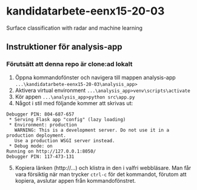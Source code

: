 # kandidatarbete-eenx15-20-03
Surface classification with radar and machine learning

## Instruktioner för analysis-app
### Förutsätt att denna repo är clone:ad lokalt
1. Öppna kommandofönster och navigera till mappen analysis-app
`...\kandidatarbete-eenx15-20-03\analysis_app>`
2. Aktivera virtual environment
`...\analysis_app>venv\scripts\activate`
3. Kör appen
`...\analysis_app>python src\app.py`
4. Något i stil med följande kommer att skrivas ut:
```Running on http://127.0.0.1:8050/
Debugger PIN: 804-687-657
 * Serving Flask app "config" (lazy loading)
 * Environment: production
   WARNING: This is a development server. Do not use it in a production deployment.
   Use a production WSGI server instead.
 * Debug mode: on
Running on http://127.0.0.1:8050/
Debugger PIN: 117-473-131
```
5. Kopiera länken (http://...) och klistra in den i valfri webbläsare. Man får vara försiktig när man trycker `ctrl-c` för det kommandot, förutom att kopiera, avslutar appen från kommandofönstret.
